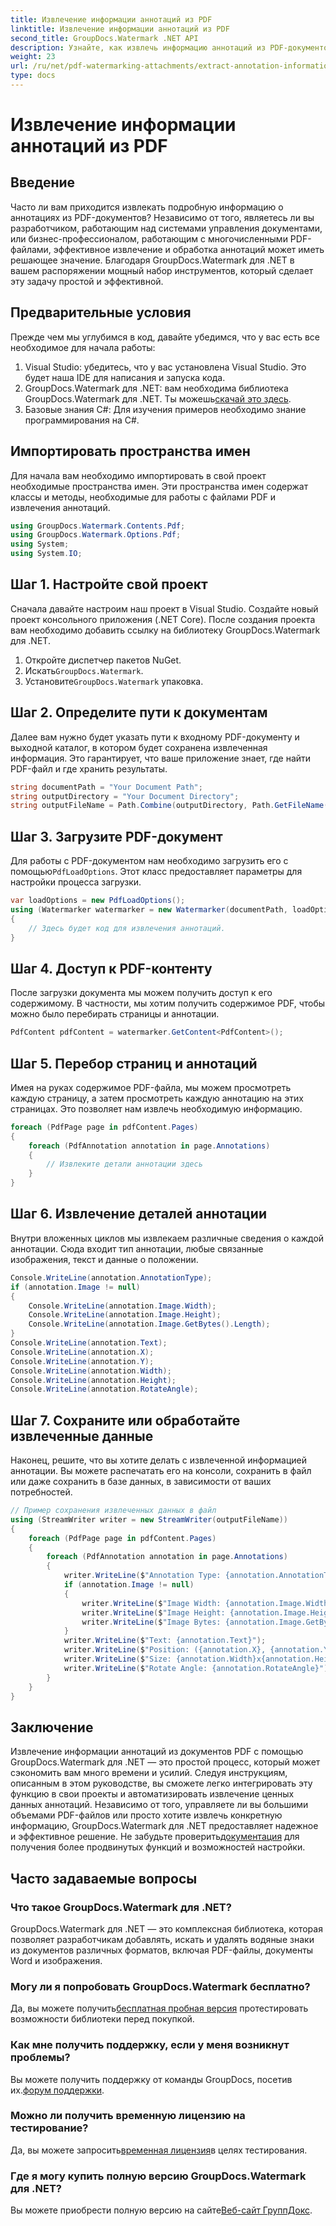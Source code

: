 ```yaml
---
title: Извлечение информации аннотаций из PDF
linktitle: Извлечение информации аннотаций из PDF
second_title: GroupDocs.Watermark .NET API
description: Узнайте, как извлечь информацию аннотаций из PDF-документов с помощью GroupDocs.Watermark для .NET, в этом подробном пошаговом руководстве.
weight: 23
url: /ru/net/pdf-watermarking-attachments/extract-annotation-information-pdf/
type: docs
---
```

# Извлечение информации аннотаций из PDF

## Введение
Часто ли вам приходится извлекать подробную информацию о аннотациях из PDF-документов? Независимо от того, являетесь ли вы разработчиком, работающим над системами управления документами, или бизнес-профессионалом, работающим с многочисленными PDF-файлами, эффективное извлечение и обработка аннотаций может иметь решающее значение. Благодаря GroupDocs.Watermark для .NET в вашем распоряжении мощный набор инструментов, который сделает эту задачу простой и эффективной.
## Предварительные условия
Прежде чем мы углубимся в код, давайте убедимся, что у вас есть все необходимое для начала работы:
1. Visual Studio: убедитесь, что у вас установлена Visual Studio. Это будет наша IDE для написания и запуска кода.
2.  GroupDocs.Watermark для .NET: вам необходима библиотека GroupDocs.Watermark для .NET. Ты можешь[скачай это здесь](https://releases.groupdocs.com/Watermark/net/).
3. Базовые знания C#: Для изучения примеров необходимо знание программирования на C#.
## Импортировать пространства имен
Для начала вам необходимо импортировать в свой проект необходимые пространства имен. Эти пространства имен содержат классы и методы, необходимые для работы с файлами PDF и извлечения аннотаций.
```csharp
using GroupDocs.Watermark.Contents.Pdf;
using GroupDocs.Watermark.Options.Pdf;
using System;
using System.IO;
```
## Шаг 1. Настройте свой проект
Сначала давайте настроим наш проект в Visual Studio. Создайте новый проект консольного приложения (.NET Core). После создания проекта вам необходимо добавить ссылку на библиотеку GroupDocs.Watermark для .NET.
1. Откройте диспетчер пакетов NuGet.
2.  Искать`GroupDocs.Watermark`.
3.  Установите`GroupDocs.Watermark` упаковка.
## Шаг 2. Определите пути к документам
Далее вам нужно будет указать пути к входному PDF-документу и выходной каталог, в котором будет сохранена извлеченная информация. Это гарантирует, что ваше приложение знает, где найти PDF-файл и где хранить результаты.
```csharp
string documentPath = "Your Document Path";
string outputDirectory = "Your Document Directory";
string outputFileName = Path.Combine(outputDirectory, Path.GetFileName(documentPath));
```
## Шаг 3. Загрузите PDF-документ
 Для работы с PDF-документом нам необходимо загрузить его с помощью`PdfLoadOptions`. Этот класс предоставляет параметры для настройки процесса загрузки.
```csharp
var loadOptions = new PdfLoadOptions();
using (Watermarker watermarker = new Watermarker(documentPath, loadOptions))
{
    // Здесь будет код для извлечения аннотаций.
}
```
## Шаг 4. Доступ к PDF-контенту
После загрузки документа мы можем получить доступ к его содержимому. В частности, мы хотим получить содержимое PDF, чтобы можно было перебирать страницы и аннотации.
```csharp
PdfContent pdfContent = watermarker.GetContent<PdfContent>();
```
## Шаг 5. Перебор страниц и аннотаций
Имея на руках содержимое PDF-файла, мы можем просмотреть каждую страницу, а затем просмотреть каждую аннотацию на этих страницах. Это позволяет нам извлечь необходимую информацию.
```csharp
foreach (PdfPage page in pdfContent.Pages)
{
    foreach (PdfAnnotation annotation in page.Annotations)
    {
        // Извлеките детали аннотации здесь
    }
}
```
## Шаг 6. Извлечение деталей аннотации
Внутри вложенных циклов мы извлекаем различные сведения о каждой аннотации. Сюда входит тип аннотации, любые связанные изображения, текст и данные о положении.
```csharp
Console.WriteLine(annotation.AnnotationType);
if (annotation.Image != null)
{
    Console.WriteLine(annotation.Image.Width);
    Console.WriteLine(annotation.Image.Height);
    Console.WriteLine(annotation.Image.GetBytes().Length);
}
Console.WriteLine(annotation.Text);
Console.WriteLine(annotation.X);
Console.WriteLine(annotation.Y);
Console.WriteLine(annotation.Width);
Console.WriteLine(annotation.Height);
Console.WriteLine(annotation.RotateAngle);
```
## Шаг 7. Сохраните или обработайте извлеченные данные
Наконец, решите, что вы хотите делать с извлеченной информацией аннотации. Вы можете распечатать его на консоли, сохранить в файл или даже сохранить в базе данных, в зависимости от ваших потребностей.
```csharp
// Пример сохранения извлеченных данных в файл
using (StreamWriter writer = new StreamWriter(outputFileName))
{
    foreach (PdfPage page in pdfContent.Pages)
    {
        foreach (PdfAnnotation annotation in page.Annotations)
        {
            writer.WriteLine($"Annotation Type: {annotation.AnnotationType}");
            if (annotation.Image != null)
            {
                writer.WriteLine($"Image Width: {annotation.Image.Width}");
                writer.WriteLine($"Image Height: {annotation.Image.Height}");
                writer.WriteLine($"Image Bytes: {annotation.Image.GetBytes().Length}");
            }
            writer.WriteLine($"Text: {annotation.Text}");
            writer.WriteLine($"Position: ({annotation.X}, {annotation.Y})");
            writer.WriteLine($"Size: {annotation.Width}x{annotation.Height}");
            writer.WriteLine($"Rotate Angle: {annotation.RotateAngle}");
        }
    }
}
```
## Заключение
Извлечение информации аннотаций из документов PDF с помощью GroupDocs.Watermark для .NET — это простой процесс, который может сэкономить вам много времени и усилий. Следуя инструкциям, описанным в этом руководстве, вы сможете легко интегрировать эту функцию в свои проекты и автоматизировать извлечение ценных данных аннотаций.
 Независимо от того, управляете ли вы большими объемами PDF-файлов или просто хотите извлечь конкретную информацию, GroupDocs.Watermark для .NET предоставляет надежное и эффективное решение. Не забудьте проверить[документация](https://tutorials.groupdocs.com/Watermark/net/) для получения более продвинутых функций и возможностей настройки.
## Часто задаваемые вопросы
### Что такое GroupDocs.Watermark для .NET?
GroupDocs.Watermark для .NET — это комплексная библиотека, которая позволяет разработчикам добавлять, искать и удалять водяные знаки из документов различных форматов, включая PDF-файлы, документы Word и изображения.
### Могу ли я попробовать GroupDocs.Watermark бесплатно?
 Да, вы можете получить[бесплатная пробная версия](https://releases.groupdocs.com/) протестировать возможности библиотеки перед покупкой.
### Как мне получить поддержку, если у меня возникнут проблемы?
 Вы можете получить поддержку от команды GroupDocs, посетив их.[форум поддержки](https://forum.groupdocs.com/c/watermark/19).
### Можно ли получить временную лицензию на тестирование?
 Да, вы можете запросить[временная лицензия](https://purchase.groupdocs.com/temporary-license/)в целях тестирования.
### Где я могу купить полную версию GroupDocs.Watermark для .NET?
 Вы можете приобрести полную версию на сайте[Веб-сайт ГруппДокс](https://purchase.groupdocs.com/buy).